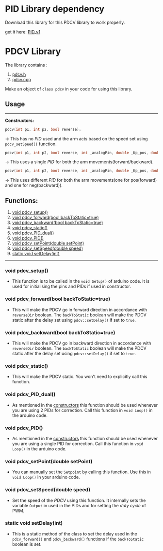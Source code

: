 # PID Library dependency
Download this library for this PDCV library to work properly.

get it here: [PID_v1](https://github.com/br3ttb/Arduino-PID-Library)

# PDCV Library
The library contains :

1. [pdcv.h](https://github.com/mrgk21/ROV2019/blob/VedangJavdekar/Arms/Arduino%20Libraries/PDCV_initialTest/pdcv.h)
2. [pdcv.cpp](https://github.com/mrgk21/ROV2019/blob/VedangJavdekar/Arms/Arduino%20Libraries/PDCV_initialTest/pdcv.cpp)


Make an object of `class pdcv` in your code for using this library.

## Usage
---

**<a id='constructors'></a>Constructors:** 
```c
pdcv(int p1, int p2, bool reverse);
```
-> This has no _PID_ used and the arm acts based on the speed set using `pdcv_setSpeed()` function.

```c
pdcv(int p1, int p2, bool reverse, int _analogPin, double _Kp_pos, double _Kd_pos);
```
-> This uses a single _PID_ for both the arm movements(forward/backward).

```c
pdcv(int p1, int p2, bool reverse, int _analogPin, double _Kp_pos, double _Kd_pos,double _Kp_neg, double _Kd_neg);
```
-> This uses different _PID_ for both the arm movements(one for pos(forward) and one for neg(backward)).

## Functions:
1. [void pdcv_setup()](#markdown-header-pdcvSetup)
2. [void pdcv_forward(bool backToStatic=true)](#pdcvForward)
3. [void pdcv_backward(bool backToStatic=true)](#pdcvBackward)
4. [void pdcv_static()](#pdcvStatic)
5. [void pdcv_PID_dual()](#pdcvPID_d)
6. [void pdcv_PID()](#pdcvPID)
7. [void pdcv_setPoint(double setPoint)](#pdcvSetPoint)
8. [void pdcv_setSpeed(double speed)](#pdcvSpeed)
9. [static void setDelay(int)](#pdcvDelay)

---

### **<a id='pdcvSetup'></a>void pdcv_setup()**
+ This function is to be called in the `void Setup()` of arduino code. It is used for initialising the pins and PIDs if used in constructor.

### **<a id='pdcvForward'></a>void pdcv_forward(bool backToStatic=true)**
+ This will make the PDCV go in forward direction in accordance with `reverseDir` boolean. The `backToStatic` boolean will make the PDCV static after the delay set using `pdcv::setDelay()` if set to `true`.


### **<a id='pdcvBackward'></a>void pdcv_backward(bool backToStatic=true)**
+ This will make the PDCV go in backward direction in accordance with `reverseDir` boolean. The `backToStatic` boolean will make the PDCV static after the delay set using `pdcv::setDelay()` if set to `true`.

### **<a id='pdcvStatic'></a>void pdcv_static()**
+ This will make the PDCV static. You won't need to explicitly call this function.

### **<a id='pdcvPID_d'></a>void pdcv_PID_dual()**
+ As mentioned in the [constructors](#constructors) this function should be used whenever you are using 2 PIDs for correction. Call this function in `void Loop()` in the arduino code.

### **<a id='pdcvPID'></a>void pdcv_PID()**
+ As mentioned in the [constructors](#constructors) this function should be used whenever you are using a single PID for correction. Call this function in `void Loop()` in the arduino code.

### **<a id='pdcvSetPoint'></a>void pdcv_setPoint(double setPoint)**
+ You can manually set the `Setpoint` by calling this function. Use this in `void Loop()` in your arduino code.

### **<a id='pdcvSpeed'></a>void pdcv_setSpeed(double speed)**
+ Set the speed of the _PDCV_ using this function. It internally sets the variable `Output` in used in the PIDs and for setting the _duty cycle_ of PWM.

### **<a id='pdcvDelay'></a>static void setDelay(int)**
+ This is a static method of the class to set the delay used in the `pdcv_forward()` and `pdcv_backward()` functions if the `backToStatic` boolean is set.